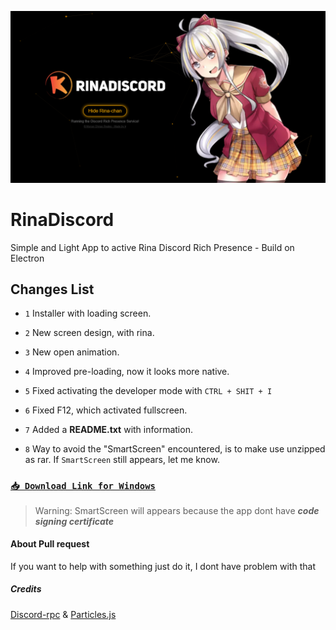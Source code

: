 ![Preview](https://github.com/MonasChinasReales/RinaDiscord/blob/main/src/img/Preview.PNG?raw=true)

# RinaDiscord
Simple and Light App to active Rina Discord Rich Presence - Build on Electron

## **Changes List**

-  `1` Installer with loading screen.

-  `2` New screen design, with rina.

-  `3` New open animation.

-  `4` Improved pre-loading, now it looks more native.

-  `5` Fixed activating the developer mode with `CTRL + SHIT + I`

-  `6` Fixed F12, which activated fullscreen.

-  `7` Added a **README.txt** with information.

-  `8` Way to avoid the "SmartScreen" encountered, is to make use unzipped as rar. If `SmartScreen` still appears, let me know.

### [`📥 Download Link for Windows`](https://cdn.discordapp.com/attachments/805397248288358420/837494530327445514/RinaInstaller.rar)
> Warning: SmartScreen will appears because the app dont have ***code signing certificate***

#### About Pull request
If you want to help with something just do it, I dont have problem with that

##### Credits
[Discord-rpc](https://www.npmjs.com/package/discord-rpc) & [Particles.js](https://www.npmjs.com/package/particles.js)